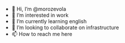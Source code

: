 - 👋 Hi, I’m @morozevola
- 👀 I’m interested in work
- 🌱 I’m currently learning english
- 💞️ I’m looking to collaborate on infrastructure
- 📫 How to reach me here

<!---
morozevola/morozevola is a ✨ special ✨ repository because its `README.md` (this file) appears on your GitHub profile.
You can click the Preview link to take a look at your changes.
--->
